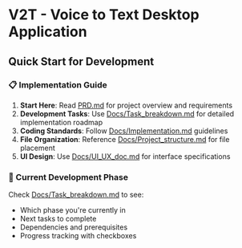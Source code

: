 # V2T - Voice to Text Desktop Application

## Quick Start for Development

### 📋 Implementation Guide
1. **Start Here**: Read [PRD.md](cci:7://file:///Users/amitbisht/Projects/ProductivityTools/V2T/PRD.md:0:0-0:0) for project overview and requirements
2. **Development Tasks**: Use [Docs/Task_breakdown.md](cci:7://file:///Users/amitbisht/Projects/ProductivityTools/V2T/Docs/Task_breakdown.md:0:0-0:0) for detailed implementation roadmap
3. **Coding Standards**: Follow [Docs/Implementation.md](cci:7://file:///Users/amitbisht/Projects/ProductivityTools/V2T/Docs/Implementation.md:0:0-0:0) guidelines
4. **File Organization**: Reference [Docs/Project_structure.md](cci:7://file:///Users/amitbisht/Projects/ProductivityTools/V2T/Docs/Project_structure.md:0:0-0:0) for file placement
5. **UI Design**: Use [Docs/UI_UX_doc.md](cci:7://file:///Users/amitbisht/Projects/ProductivityTools/V2T/Docs/UI_UX_doc.md:0:0-0:0) for interface specifications

### 🎯 Current Development Phase
Check [Docs/Task_breakdown.md](cci:7://file:///Users/amitbisht/Projects/ProductivityTools/V2T/Docs/Task_breakdown.md:0:0-0:0) to see:
- Which phase you're currently in
- Next tasks to complete
- Dependencies and prerequisites
- Progress tracking with checkboxes